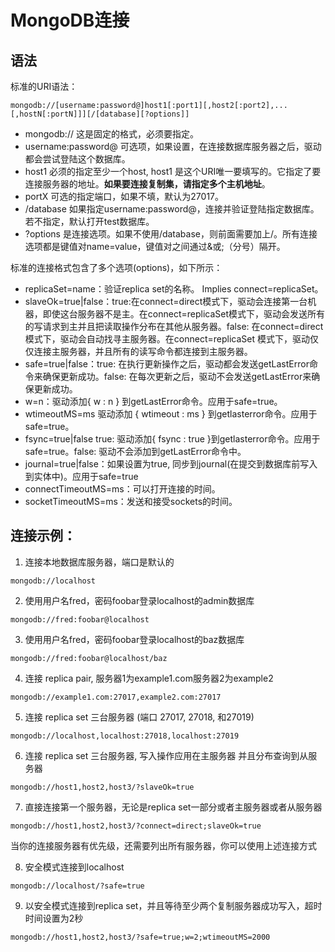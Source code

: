 # MongoDB连接
## 语法
标准的URI语法：

```
mongodb://[username:password@]host1[:port1][,host2[:port2],...[,hostN[:portN]]][/[database][?options]]
```

* mongodb:// 这是固定的格式，必须要指定。
* username:password@ 可选项，如果设置，在连接数据库服务器之后，驱动都会尝试登陆这个数据库。
* host1 必须的指定至少一个host, host1 是这个URI唯一要填写的。它指定了要连接服务器的地址。**如果要连接复制集，请指定多个主机地址**。
* portX 可选的指定端口，如果不填，默认为27017。
* /database 如果指定username:password@，连接并验证登陆指定数据库。若不指定，默认打开test数据库。
* ?options 是连接选项。如果不使用/database，则前面需要加上/。所有连接选项都是键值对name=value，键值对之间通过&或;（分号）隔开。

标准的连接格式包含了多个选项(options)，如下所示：

* replicaSet=name：验证replica set的名称。 Implies connect=replicaSet。
* slaveOk=true|false：true:在connect=direct模式下，驱动会连接第一台机器，即使这台服务器不是主。在connect=replicaSet模式下，驱动会发送所有的写请求到主并且把读取操作分布在其他从服务器。false: 在connect=direct模式下，驱动会自动找寻主服务器。在connect=replicaSet 模式下，驱动仅仅连接主服务器，并且所有的读写命令都连接到主服务器。
* safe=true|false：true: 在执行更新操作之后，驱动都会发送getLastError命令来确保更新成功。false: 在每次更新之后，驱动不会发送getLastError来确保更新成功。
* w=n：驱动添加{ w : n } 到getLastError命令。应用于safe=true。
* wtimeoutMS=ms	驱动添加 { wtimeout : ms } 到getlasterror命令。应用于safe=true。
* fsync=true|false	true: 驱动添加{ fsync : true }到getlasterror命令。应用于safe=true。false: 驱动不会添加到getLastError命令中。
* journal=true|false：如果设置为true, 同步到journal(在提交到数据库前写入到实体中)。应用于safe=true
* connectTimeoutMS=ms：可以打开连接的时间。
* socketTimeoutMS=ms：发送和接受sockets的时间。

## 连接示例：

1. 连接本地数据库服务器，端口是默认的

```
mongodb://localhost
```
2. 使用用户名fred，密码foobar登录localhost的admin数据库

```
mongodb://fred:foobar@localhost
```
3. 使用用户名fred，密码foobar登录localhost的baz数据库

```
mongodb://fred:foobar@localhost/baz
```
4. 连接 replica pair, 服务器1为example1.com服务器2为example2

```
mongodb://example1.com:27017,example2.com:27017
```
5. 连接 replica set 三台服务器 (端口 27017, 27018, 和27019)

```
mongodb://localhost,localhost:27018,localhost:27019
```
6. 连接 replica set 三台服务器, 写入操作应用在主服务器 并且分布查询到从服务器

```
mongodb://host1,host2,host3/?slaveOk=true
```
7. 直接连接第一个服务器，无论是replica set一部分或者主服务器或者从服务器

```
mongodb://host1,host2,host3/?connect=direct;slaveOk=true
```

当你的连接服务器有优先级，还需要列出所有服务器，你可以使用上述连接方式

8. 安全模式连接到localhost

```
mongodb://localhost/?safe=true
```
9. 以安全模式连接到replica set，并且等待至少两个复制服务器成功写入，超时时间设置为2秒

```
mongodb://host1,host2,host3/?safe=true;w=2;wtimeoutMS=2000
```